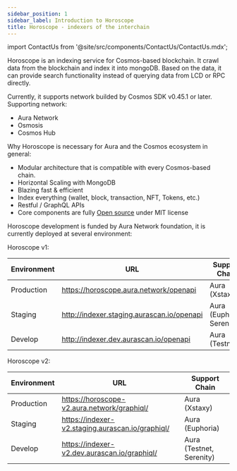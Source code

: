 ```yaml
---
sidebar_position: 1
sidebar_label: Introduction to Horoscope
title: Horoscope - indexers of the interchain
---
```


import ContactUs from '@site/src/components/ContactUs/ContactUs.mdx';

Horoscope is an indexing service for Cosmos-based blockchain. It crawl data from the blockchain and index it into mongoDB. Based on the data, it can provide search functionality instead of querying data from LCD or RPC directly.

Currently, it supports network builded by Cosmos SDK v0.45.1 or later. Supporting network:

- Aura Network
- Osmosis
- Cosmos Hub

Why Horoscope is necessary for Aura and the Cosmos ecosystem in general:

- Modular architecture that is compatible with every Cosmos-based chain.
- Horizontal Scaling with MongoDB
- Blazing fast & efficient
- Index everything (wallet, block, transaction, NFT, Tokens, etc.)
- Restful / GraphQL APIs
- Core components are fully [Open source](https://github.com/aura-nw/horoscope) under MIT license

Horoscope development is funded by Aura Network foundation, it is currently deployed at several environment:  

Horoscope v1:    

| Environment | URL                                        | Support Chain                       |
| ----------- | ------------------------------------------ | ----------------------------------- |
| Production  | https://horoscope.aura.network/openapi     | Aura (Xstaxy)                       |
| Staging     | http://indexer.staging.aurascan.io/openapi | Aura (Euphoria, Serenity)           |
| Develop     | http://indexer.dev.aurascan.io/openapi     | Aura (Testnet)                      |
  
Horoscope v2:  

| Environment | URL                                              | Support Chain            |
| ----------- | ------------------------------------------------ | ------------------------ |
| Production  | https://horoscope-v2.aura.network/graphiql/      | Aura (Xstaxy)            |
| Staging     | https://indexer-v2.staging.aurascan.io/graphiql/ | Aura (Euphoria)          |
| Develop     | https://indexer-v2.dev.aurascan.io/graphiql/     | Aura (Testnet, Serenity) |
<ContactUs />
